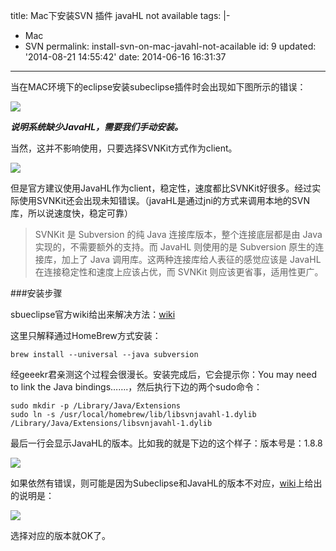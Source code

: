 title: Mac下安装SVN 插件 javaHL not available
tags: |-

  - Mac
  - SVN
permalink: install-svn-on-mac-javahl-not-acailable
id: 9
updated: '2014-08-21 14:55:42'
date: 2014-06-16 16:31:37
---

当在MAC环境下的eclipse安装subeclipse插件时会出现如下图所示的错误：

![](http://geeekr.qiniudn.com/images/b/74/33232c351424862ecc68312f4690f.png)

***说明系统缺少JavaHL，需要我们手动安装。***

当然，这并不影响使用，只要选择SVNKit方式作为client。

![](http://geeekr.qiniudn.com/images/6/9a/e44f00181efdde18820d73a0d27b1.png)

但是官方建议使用JavaHL作为client，稳定性，速度都比SVNKit好很多。经过实际使用SVNKit还会出现未知错误。（javaHL是通过jni的方式来调用本地的SVN库，所以说速度快，稳定可靠）
> SVNKit 是 Subversion 的纯 Java 连接库版本，整个连接底层都是由 Java 实现的，不需要额外的支持。而 JavaHL 则使用的是 Subversion 原生的连接库，加上了 Java 调用库。这两种连接库给人表征的感觉应该是 JavaHL 在连接稳定性和速度上应该占优，而 SVNKit 则应该更省事，适用性更广。

###安装步骤

sbueclipse官方wiki给出来解决方法：[wiki](http://subclipse.tigris.org/wiki/JavaHL)

这里只解释通过HomeBrew方式安装：

`brew install --universal --java subversion`

经geeekr君亲测这个过程会很漫长。安装完成后，它会提示你：You may need to link the Java bindings…….，然后执行下边的两个sudo命令：
```shell
sudo mkdir -p /Library/Java/Extensions
sudo ln -s /usr/local/homebrew/lib/libsvnjavahl-1.dylib /Library/Java/Extensions/libsvnjavahl-1.dylib
```
最后一行会显示JavaHL的版本。比如我的就是下边的这个样子：版本号是：1.8.8

![](http://geeekr.qiniudn.com/images/7/dc/c27364deb190b2ee2b4df614b03d4.png)

如果依然有错误，则可能是因为Subeclipse和JavaHL的版本不对应，[wiki](http://subclipse.tigris.org/wiki/JavaHL)上给出的说明是：

![](http://geeekr.qiniudn.com/images/d/22/928b8434a111152a9aebf878dd0f5.png)

选择对应的版本就OK了。